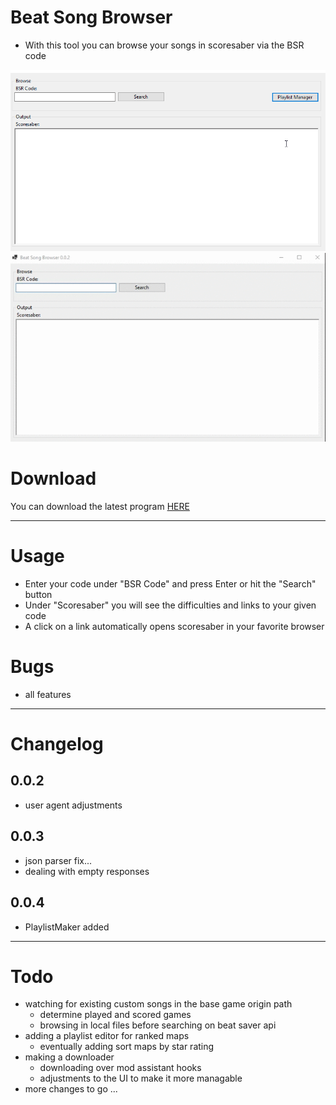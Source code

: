 # Beat Song Browser
+ With this tool you can browse your songs in scoresaber via the BSR code

![0.0.4](img/interface_0_0_4.gif)
![0.0.2](img/interface_0_0_2.gif)

# Download
You can download the latest program [HERE](https://github.com/LicensedCrime/Beat-Song-Browser/releases/tag/0.0.3)

___

# Usage
+ Enter your code under "BSR Code" and press Enter or hit the "Search" button
+ Under "Scoresaber" you will see the difficulties and links to your given code
+ A click on a link automatically opens scoresaber in your favorite browser

# Bugs
+ all features

___

# Changelog

## 0.0.2
+ user agent adjustments
## 0.0.3
+ json parser fix...
+ dealing with empty responses
## 0.0.4
+ PlaylistMaker added
___

# Todo
+ watching for existing custom songs in the base game origin path
  + determine played and scored games
  + browsing in local files before searching on beat saver api
+ adding a playlist editor for ranked maps
  + eventually adding sort maps by star rating
+ making a downloader
  + downloading over mod assistant hooks
  + adjustments to the UI to make it more managable
+ more changes to go ...
